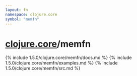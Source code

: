 ```yaml
---
layout: fn
namespace: clojure.core
symbol: "memfn"
---
```


# [clojure.core](../)/memfn

{% include 1.5.0/clojure.core/memfn/docs.md %}
{% include 1.5.0/clojure.core/memfn/examples.md %}
{% include 1.5.0/clojure.core/memfn/src.md %}

